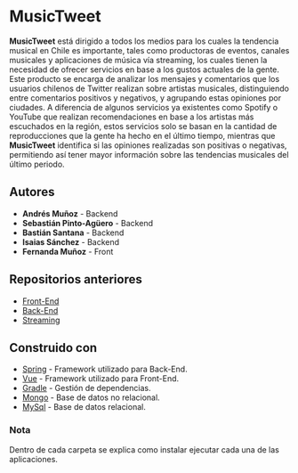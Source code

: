 # MusicTweet

**MusicTweet** está dirigido a todos los medios para los cuales la tendencia musical en Chile es importante, tales como productoras de eventos, canales musicales y aplicaciones de música vía streaming, los cuales tienen la necesidad de ofrecer servicios en base a los gustos actuales de la gente. Este producto se encarga de analizar los mensajes y comentarios que los usuarios chilenos de Twitter realizan sobre artistas musicales, distinguiendo entre comentarios positivos y negativos, y agrupando estas opiniones por ciudades. A diferencia de algunos servicios ya existentes como Spotify o YouTube que realizan recomendaciones en base a los artistas más escuchados en la región, estos servicios solo se basan en la cantidad de reproducciones que la gente ha hecho en el último tiempo, mientras que **MusicTweet** identifica si las opiniones realizadas son positivas o negativas, permitiendo así tener mayor información sobre las tendencias musicales del último periodo.


## Autores

* **Andrés Muñoz**           - Backend
* **Sebastián Pinto-Agüero** - Backend
* **Bastián Santana**        - Backend
* **Isaias Sánchez**         - Backend
* **Fernanda Muñoz**         - Front 

## Repositorios anteriores

* [Front-End](https://github.com/fermunozO/tbd-frontend.git)
* [Back-End](https://github.com/AndresUsach/tbd-g6-backend.git)
* [Streaming](https://github.com/sebapintoag/twitter-streaming-master.git)


## Construido con

* [Spring](https://spring.io/) - Framework utilizado para Back-End.
* [Vue](https://vuejs.org/) - Framework utilizado para Front-End.
* [Gradle](https://gradle.org/) - Gestión de dependencias.
* [Mongo](https://www.mongodb.com/) - Base de datos no relacional.
* [MySql](https://www.mysql.com/) - Base de datos relacional.

### Nota
Dentro de cada carpeta se explica como instalar ejecutar cada una de las aplicaciones.